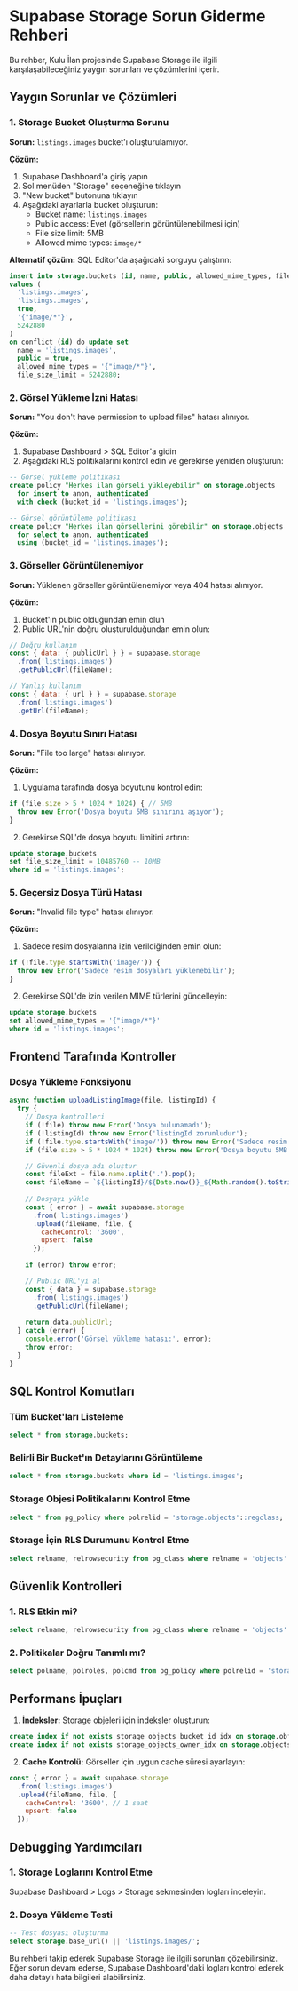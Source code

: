 # Supabase Storage Sorun Giderme Rehberi

Bu rehber, Kulu İlan projesinde Supabase Storage ile ilgili karşılaşabileceğiniz yaygın sorunları ve çözümlerini içerir.

## Yaygın Sorunlar ve Çözümleri

### 1. Storage Bucket Oluşturma Sorunu

**Sorun:** `listings.images` bucket'ı oluşturulamıyor.

**Çözüm:**
1. Supabase Dashboard'a giriş yapın
2. Sol menüden "Storage" seçeneğine tıklayın
3. "New bucket" butonuna tıklayın
4. Aşağıdaki ayarlarla bucket oluşturun:
   - Bucket name: `listings.images`
   - Public access: Evet (görsellerin görüntülenebilmesi için)
   - File size limit: 5MB
   - Allowed mime types: `image/*`

**Alternatif çözüm:**
SQL Editor'da aşağıdaki sorguyu çalıştırın:
```sql
insert into storage.buckets (id, name, public, allowed_mime_types, file_size_limit)
values (
  'listings.images',
  'listings.images',
  true,
  '{"image/*"}',
  5242880
)
on conflict (id) do update set
  name = 'listings.images',
  public = true,
  allowed_mime_types = '{"image/*"}',
  file_size_limit = 5242880;
```

### 2. Görsel Yükleme İzni Hatası

**Sorun:** "You don't have permission to upload files" hatası alınıyor.

**Çözüm:**
1. Supabase Dashboard > SQL Editor'a gidin
2. Aşağıdaki RLS politikalarını kontrol edin ve gerekirse yeniden oluşturun:

```sql
-- Görsel yükleme politikası
create policy "Herkes ilan görseli yükleyebilir" on storage.objects
  for insert to anon, authenticated
  with check (bucket_id = 'listings.images');

-- Görsel görüntüleme politikası
create policy "Herkes ilan görsellerini görebilir" on storage.objects
  for select to anon, authenticated
  using (bucket_id = 'listings.images');
```

### 3. Görseller Görüntülenemiyor

**Sorun:** Yüklenen görseller görüntülenemiyor veya 404 hatası alınıyor.

**Çözüm:**
1. Bucket'ın public olduğundan emin olun
2. Public URL'nin doğru oluşturulduğundan emin olun:

```javascript
// Doğru kullanım
const { data: { publicUrl } } = supabase.storage
  .from('listings.images')
  .getPublicUrl(fileName);

// Yanlış kullanım
const { data: { url } } = supabase.storage
  .from('listings.images')
  .getUrl(fileName);
```

### 4. Dosya Boyutu Sınırı Hatası

**Sorun:** "File too large" hatası alınıyor.

**Çözüm:**
1. Uygulama tarafında dosya boyutunu kontrol edin:

```javascript
if (file.size > 5 * 1024 * 1024) { // 5MB
  throw new Error('Dosya boyutu 5MB sınırını aşıyor');
}
```

2. Gerekirse SQL'de dosya boyutu limitini artırın:

```sql
update storage.buckets 
set file_size_limit = 10485760 -- 10MB
where id = 'listings.images';
```

### 5. Geçersiz Dosya Türü Hatası

**Sorun:** "Invalid file type" hatası alınıyor.

**Çözüm:**
1. Sadece resim dosyalarına izin verildiğinden emin olun:

```javascript
if (!file.type.startsWith('image/')) {
  throw new Error('Sadece resim dosyaları yüklenebilir');
}
```

2. Gerekirse SQL'de izin verilen MIME türlerini güncelleyin:

```sql
update storage.buckets 
set allowed_mime_types = '{"image/*"}'
where id = 'listings.images';
```

## Frontend Tarafında Kontroller

### Dosya Yükleme Fonksiyonu

```javascript
async function uploadListingImage(file, listingId) {
  try {
    // Dosya kontrolleri
    if (!file) throw new Error('Dosya bulunamadı');
    if (!listingId) throw new Error('listingId zorunludur');
    if (!file.type.startsWith('image/')) throw new Error('Sadece resim dosyaları yüklenebilir');
    if (file.size > 5 * 1024 * 1024) throw new Error('Dosya boyutu 5MB sınırını aşıyor');

    // Güvenli dosya adı oluştur
    const fileExt = file.name.split('.').pop();
    const fileName = `${listingId}/${Date.now()}_${Math.random().toString(36).substr(2, 9)}.${fileExt}`;
    
    // Dosyayı yükle
    const { error } = await supabase.storage
      .from('listings.images')
      .upload(fileName, file, {
        cacheControl: '3600',
        upsert: false
      });
    
    if (error) throw error;

    // Public URL'yi al
    const { data } = supabase.storage
      .from('listings.images')
      .getPublicUrl(fileName);
    
    return data.publicUrl;
  } catch (error) {
    console.error('Görsel yükleme hatası:', error);
    throw error;
  }
}
```

## SQL Kontrol Komutları

### Tüm Bucket'ları Listeleme
```sql
select * from storage.buckets;
```

### Belirli Bir Bucket'ın Detaylarını Görüntüleme
```sql
select * from storage.buckets where id = 'listings.images';
```

### Storage Objesi Politikalarını Kontrol Etme
```sql
select * from pg_policy where polrelid = 'storage.objects'::regclass;
```

### Storage İçin RLS Durumunu Kontrol Etme
```sql
select relname, relrowsecurity from pg_class where relname = 'objects' and relnamespace = 'storage'::regnamespace;
```

## Güvenlik Kontrolleri

### 1. RLS Etkin mi?
```sql
select relname, relrowsecurity from pg_class where relname = 'objects' and relnamespace = 'storage'::regnamespace;
```

### 2. Politikalar Doğru Tanımlı mı?
```sql
select polname, polroles, polcmd from pg_policy where polrelid = 'storage.objects'::regclass;
```

## Performans İpuçları

1. **İndeksler:** Storage objeleri için indeksler oluşturun:
```sql
create index if not exists storage_objects_bucket_id_idx on storage.objects (bucket_id);
create index if not exists storage_objects_owner_idx on storage.objects (owner);
```

2. **Cache Kontrolü:** Görseller için uygun cache süresi ayarlayın:
```javascript
const { error } = await supabase.storage
  .from('listings.images')
  .upload(fileName, file, {
    cacheControl: '3600', // 1 saat
    upsert: false
  });
```

## Debugging Yardımcıları

### 1. Storage Loglarını Kontrol Etme
Supabase Dashboard > Logs > Storage sekmesinden logları inceleyin.

### 2. Dosya Yükleme Testi
```sql
-- Test dosyası oluşturma
select storage.base_url() || 'listings.images/';
```

Bu rehberi takip ederek Supabase Storage ile ilgili sorunları çözebilirsiniz. Eğer sorun devam ederse, Supabase Dashboard'daki logları kontrol ederek daha detaylı hata bilgileri alabilirsiniz.